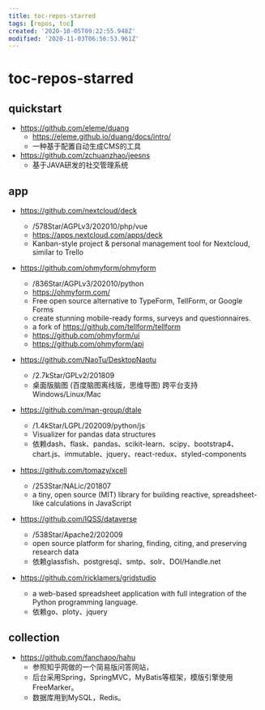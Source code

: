 ```yaml
---
title: toc-repos-starred
tags: [repos, toc]
created: '2020-10-05T09:22:55.948Z'
modified: '2020-11-03T06:56:53.961Z'
---
```


# toc-repos-starred

## quickstart

- https://github.com/eleme/duang
  - https://eleme.github.io/duang/docs/intro/
  - 一种基于配置自动生成CMS的工具
- https://github.com/zchuanzhao/jeesns
  - 基于JAVA研发的社交管理系统

## app

- https://github.com/nextcloud/deck
  - /578Star/AGPLv3/202010/php/vue
  - https://apps.nextcloud.com/apps/deck
  - Kanban-style project & personal management tool for Nextcloud, similar to Trello

- https://github.com/ohmyform/ohmyform
  - /836Star/AGPLv3/202010/python
  - https://ohmyform.com/
  - Free open source alternative to TypeForm, TellForm, or Google Forms
  - create stunning mobile-ready forms, surveys and questionnaires.
  - a fork of https://github.com/tellform/tellform
  - https://github.com/ohmyform/ui
  - https://github.com/ohmyform/api

- https://github.com/NaoTu/DesktopNaotu
  - /2.7kStar/GPLv2/201809
  - 桌面版脑图 (百度脑图离线版，思维导图) 跨平台支持 Windows/Linux/Mac

- https://github.com/man-group/dtale
  - /1.4kStar/LGPL/202009/python/js
  - Visualizer for pandas data structures
  - 依赖dash、flask、pandas、scikit-learn、scipy、bootstrap4、chart.js、immutable、jquery、react-redux、styled-components

- https://github.com/tomazy/xcell
  - /253Star/NALic/201807
  - a tiny, open source (MIT) library for building reactive, spreadsheet-like calculations in JavaScript

- https://github.com/IQSS/dataverse
  - /538Star/Apache2/202009
  - open source platform for sharing, finding, citing, and preserving research data 
  - 依赖glassfish、postgresql、smtp、solr、DOI/Handle.net

- https://github.com/ricklamers/gridstudio
  -  a web-based spreadsheet application with full integration of the Python programming language.
  - 依赖go、ploty、jquery

## collection

- https://github.com/fanchaoo/hahu
  - 参照知乎网做的一个简易版问答网站，
  - 后台采用Spring，SpringMVC，MyBatis等框架，模版引擎使用FreeMarker。
  - 数据库用到MySQL，Redis。
